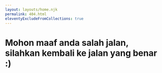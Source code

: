 ```yaml
---
layout: layouts/home.njk
permalink: 404.html
eleventyExcludeFromCollections: true
---
```


<h1 class="tittle">Mohon maaf anda salah jalan, silahkan kembali ke jalan yang benar :)</h1>

